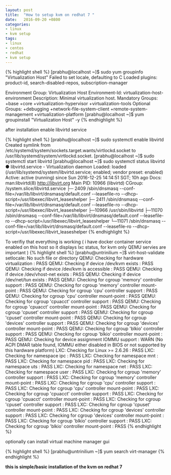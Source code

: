 ```yaml
---
layout: post
title:  "How to setup kvm on redhat 7 "
date:   2016-09-20 +0800
categories:
- linux
- kvm setup
tags:
- linux
- centos
- redhat
- kvm setup
---
```


{% highlight shell %}
[prabhu@localhost ~]$ sudo yum groupinfo  "Virtualization Host"
Failed to set locale, defaulting to C
Loaded plugins: product-id, search-disabled-repos, subscription-manager

Environment Group: Virtualization Host
 Environment-Id: virtualization-host-environment
 Description: Minimal virtualization host.
 Mandatory Groups:
   +base
   +core
   +virtualization-hypervisor
   +virtualization-tools
 Optional Groups:
   +debugging
   +network-file-system-client
   +remote-system-management
   +virtualization-platform
[prabhu@localhost ~]$ yum groupinstall "Virtualization Host" -y
{% endhighlight %}

after installation enable libvirtd service 

{% highlight shell %}
[prabhu@localhost ~]$ sudo systemctl enable libvirtd 
Created symlink from /etc/systemd/system/sockets.target.wants/virtlockd.socket to /usr/lib/systemd/system/virtlockd.socket.
[prabhu@localhost ~]$ sudo systemctl start libvirtd
[prabhu@localhost ~]$ sudo systemctl status libvirtd
● libvirtd.service - Virtualization daemon
   Loaded: loaded (/usr/lib/systemd/system/libvirtd.service; enabled; vendor preset: enabled)
   Active: active (running) since Sun 2016-12-25 14:14:51 SGT; 10h ago
     Docs: man:libvirtd(8)
           http://libvirt.org
 Main PID: 10966 (libvirtd)
   CGroup: /system.slice/libvirtd.service
           ├─ 2409 /sbin/dnsmasq --conf-file=/var/lib/libvirt/dnsmasq/default.conf --leasefile-ro --dhcp-script=/usr/libexec/libvirt_leaseshelper
           ├─ 2411 /sbin/dnsmasq --conf-file=/var/lib/libvirt/dnsmasq/default.conf --leasefile-ro --dhcp-script=/usr/libexec/libvirt_leaseshelper
           ├─10966 /usr/sbin/libvirtd
           ├─11070 /sbin/dnsmasq --conf-file=/var/lib/libvirt/dnsmasq/default.conf --leasefile-ro --dhcp-script=/usr/libexec/libvirt_leaseshelper
           └─11071 /sbin/dnsmasq --conf-file=/var/lib/libvirt/dnsmasq/default.conf --leasefile-ro --dhcp-script=/usr/libexec/libvirt_leaseshelper
{% endhighlight %}

To verifiy that everything is working 
( i have docker container service enabled on this host so it displays lxc status, for kvm only QEMU servies are important )
{% highlight shell %}
[prabhu@untrinilium ~]$ virt-host-validate 
setlocale: No such file or directory
  QEMU: Checking for hardware virtualization                                 : PASS
  QEMU: Checking if device /dev/kvm exists                                   : PASS
  QEMU: Checking if device /dev/kvm is accessible                            : PASS
  QEMU: Checking if device /dev/vhost-net exists                             : PASS
  QEMU: Checking if device /dev/net/tun exists                               : PASS
  QEMU: Checking for cgroup 'memory' controller support                      : PASS
  QEMU: Checking for cgroup 'memory' controller mount-point                  : PASS
  QEMU: Checking for cgroup 'cpu' controller support                         : PASS
  QEMU: Checking for cgroup 'cpu' controller mount-point                     : PASS
  QEMU: Checking for cgroup 'cpuacct' controller support                     : PASS
  QEMU: Checking for cgroup 'cpuacct' controller mount-point                 : PASS
  QEMU: Checking for cgroup 'cpuset' controller support                      : PASS
  QEMU: Checking for cgroup 'cpuset' controller mount-point                  : PASS
  QEMU: Checking for cgroup 'devices' controller support                     : PASS
  QEMU: Checking for cgroup 'devices' controller mount-point                 : PASS
  QEMU: Checking for cgroup 'blkio' controller support                       : PASS
  QEMU: Checking for cgroup 'blkio' controller mount-point                   : PASS
  QEMU: Checking for device assignment IOMMU support                         : WARN (No ACPI DMAR table found, IOMMU either disabled in BIOS or not supported by this hardware platform)
   LXC: Checking for Linux >= 2.6.26                                         : PASS
   LXC: Checking for namespace ipc                                           : PASS
   LXC: Checking for namespace mnt                                           : PASS
   LXC: Checking for namespace pid                                           : PASS
   LXC: Checking for namespace uts                                           : PASS
   LXC: Checking for namespace net                                           : PASS
   LXC: Checking for namespace user                                          : PASS
   LXC: Checking for cgroup 'memory' controller support                      : PASS
   LXC: Checking for cgroup 'memory' controller mount-point                  : PASS
   LXC: Checking for cgroup 'cpu' controller support                         : PASS
   LXC: Checking for cgroup 'cpu' controller mount-point                     : PASS
   LXC: Checking for cgroup 'cpuacct' controller support                     : PASS
   LXC: Checking for cgroup 'cpuacct' controller mount-point                 : PASS
   LXC: Checking for cgroup 'cpuset' controller support                      : PASS
   LXC: Checking for cgroup 'cpuset' controller mount-point                  : PASS
   LXC: Checking for cgroup 'devices' controller support                     : PASS
   LXC: Checking for cgroup 'devices' controller mount-point                 : PASS
   LXC: Checking for cgroup 'blkio' controller support                       : PASS
   LXC: Checking for cgroup 'blkio' controller mount-point                   : PASS
{% endhighlight %}

optionally can install virtual machine manager gui

{% highlight shell %}
[prabhu@untrinilium ~]$ yum search virt-manager
{% endhighlight %}

**this is simple/basic installation of the kvm on redhat 7**
